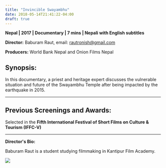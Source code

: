 ```yaml
---
title: "Invincible Swayambhu"
date: 2018-05-14T21:41:22-04:00
draft: true
---
```


**Nepal | 2017 | Documentary | 7 mins | Nepali with English subtitles**

**Director:** Baburam Raut, email: rautronish@gmail.com

**Producers:** World Bank Nepal and Onion Films Nepal

## Synopsis:

In this documentary, a priest and heritage expert discusses the vulnerable situation and future of the Swayambhu Temple after being impacted by the earthquake in 2015. 

---

## Previous Screenings and Awards:

Selected in the **Fifth International Festival of Short Films on Culture & Tourism (IFFC-V)**

---

**Director's Bio:**

Baburam Raut is a student studying filmmaking in Kantipur Film Academy.

![](/images/invincible-swayambhu.png)